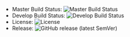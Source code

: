 * Master Build Status: ![Master Build Status](https://github.com/jessicamacAL36/sem/actions/workflows/main.yml/badge.svg?branch=master)
* Develop Build Status: ![Develop Build Status](https://github.com/jessicamacAL36/sem/actions/workflows/main.yml/badge.svg?branch=develop)
* License: ![License](https://img.shields.io/badge/license-Apache%202.0-green.svg)
* Release: ![GitHub release (latest SemVer)](https://img.shields.io/github/v/release/jessicamacAL36/sem?sort=semver&label=Release)
